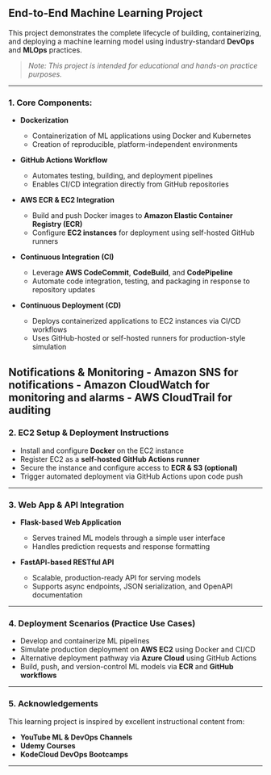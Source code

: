 ## End-to-End Machine Learning Project

This project demonstrates the complete lifecycle of building, containerizing, and deploying a machine learning model using industry-standard **DevOps** and **MLOps** practices.  
>  *Note: This project is intended for educational and hands-on practice purposes.*

---

### 1. Core Components:

   - **Dockerization**
       - Containerization of ML applications using Docker and Kubernetes  
       - Creation of reproducible, platform-independent environments
   
   - **GitHub Actions Workflow**
       - Automates testing, building, and deployment pipelines  
       - Enables CI/CD integration directly from GitHub repositories
   
   - **AWS ECR & EC2 Integration**
       - Build and push Docker images to **Amazon Elastic Container Registry (ECR)**  
       - Configure **EC2 instances** for deployment using self-hosted GitHub runners
   
   - **Continuous Integration (CI)**
       - Leverage **AWS CodeCommit**, **CodeBuild**, and **CodePipeline**  
       - Automate code integration, testing, and packaging in response to repository updates
   
   - **Continuous Deployment (CD)**
       - Deploys containerized applications to EC2 instances via CI/CD workflows  
       - Uses GitHub-hosted or self-hosted runners for production-style simulation
        
   **Notifications & Monitoring**
       - Amazon SNS for notifications
       - Amazon CloudWatch for monitoring and alarms
       - AWS CloudTrail for auditing
---

### 2. EC2 Setup & Deployment Instructions

- Install and configure **Docker** on the EC2 instance  
- Register EC2 as a **self-hosted GitHub Actions runner**  
- Secure the instance and configure access to **ECR & S3 (optional)**  
- Trigger automated deployment via GitHub Actions upon code push

---

### 3. Web App & API Integration

- **Flask-based Web Application**
   - Serves trained ML models through a simple user interface
   - Handles prediction requests and response formatting

- **FastAPI-based RESTful API**
   - Scalable, production-ready API for serving models  
   - Supports async endpoints, JSON serialization, and OpenAPI documentation

---

### 4. Deployment Scenarios (Practice Use Cases)

- Develop and containerize ML pipelines  
- Simulate production deployment on **AWS EC2** using Docker and CI/CD  
- Alternative deployment pathway via **Azure Cloud** using GitHub Actions  
- Build, push, and version-control ML models via **ECR** and **GitHub workflows**

---

### 5. Acknowledgements

This learning project is inspired by excellent instructional content from:

-  **YouTube ML & DevOps Channels**  
-  **Udemy Courses**  
-  **KodeCloud DevOps Bootcamps**

---
